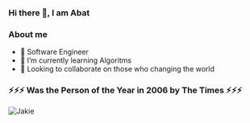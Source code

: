 ### Hi there 👋, I am Abat

### About me

- 🔭 Software Engineer
- 🌱 I’m currently learning Algoritms
- 👯 Looking to collaborate on those who changing the world

### ⚡⚡⚡ Was the Person of the Year in 2006 by The Times ⚡⚡⚡
![Jakie](https://raw.githubusercontent.com/jglovier/gifs/gh-pages/thumbs-up/jakie-chan-thumbsup.gif)
